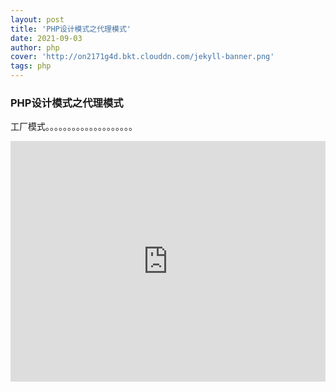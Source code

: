 ```yaml
---
layout: post
title: 'PHP设计模式之代理模式'
date: 2021-09-03
author: php
cover: 'http://on2171g4d.bkt.clouddn.com/jekyll-banner.png'
tags: php
---
```




### PHP设计模式之代理模式
工厂模式。。。。。。。。。。。。。。。。。。。。
<iframe type="text/html" width="100%" height="385" src="http://www.youtube.com/embed/gfmjMWjn-Xg" frameborder="0"></iframe>